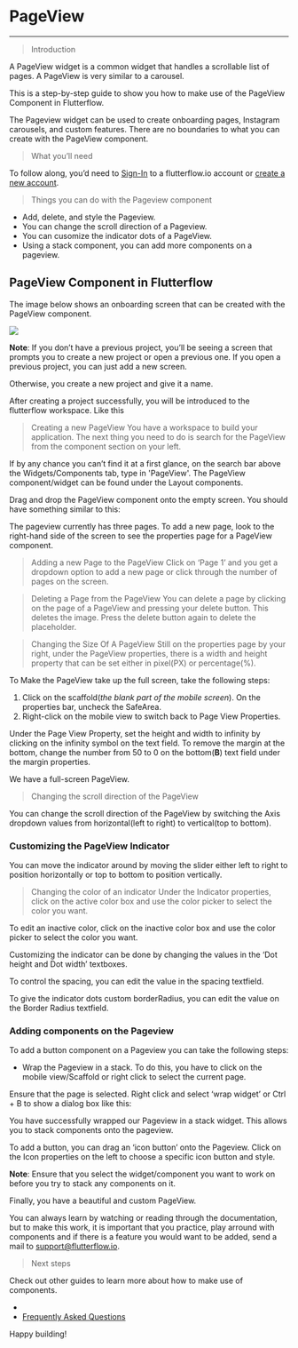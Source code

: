 # PageView
---

> Introduction

A PageView widget is a common widget that handles a scrollable list of pages. A PageView is very similar to a carousel. 

This is a step-by-step guide to show you how to make use of the PageView Component in Flutterflow.

The Pageview widget can be used to create onboarding pages, Instagram carousels, and custom features. There are no boundaries to what you can create with the PageView component.

>What you’ll need

To follow along, you’d need to [Sign-In](https://app.flutterflow.io/) to a flutterflow.io account or [create a new account](https://app.flutterflow.io/create-account).

>Things you can do with the Pageview component

* Add, delete, and style the Pageview.
* You can change the scroll direction of a Pageview.
* You can cusomize the indicator dots of a PageView.
* Using a stack component, you can add more components on a pageview.


## PageView Component in Flutterflow
The image below shows an onboarding screen that can be created with the PageView component.

![](https://flutterflow.io/images/home_Cropped2x_2.png)

<!-- Add an image showing a sample onboarding screen using the flutterflow onboarding -->

**Note**: If you don’t have a previous project, you’ll be seeing a screen that prompts you to create a new project or open a previous one. If you open a previous project, you can just add a new screen. 

Otherwise, you create a new project and give it a name.

<!-- Add an image showing a create new screen page-->

After creating a project successfully, you will be introduced to the flutterflow workspace. Like this

<!-- Image of the flutterflow workspace -->

> Creating a new PageView
You have a workspace to build your application. The next thing you need to do is search for the PageView from the component section on your left. 

If by any chance you can’t find it at a first glance, on the search bar above the Widgets/Components tab, type in 'PageView'. The PageView component/widget can be found under the Layout components.

Drag and drop the PageView component onto the empty screen. You should have something similar to this:

<!-- Images of a default pageview -->

The pageview currently has three pages. To add a new page, look to the right-hand side of the screen to see the properties page for a PageView component. 

<!-- screenshot of a Pageview property tab-->


> Adding a new Page to the PageView
Click on ‘Page 1’ and you get a dropdown option to add a new page or click through the number of pages on the screen. 

> Deleting a Page from the PageView
You can delete a page by clicking on the page of a PageView and pressing your delete button. This deletes the image. Press the delete button again to delete the placeholder.

>Changing the Size Of A PageView 
Still on the properties page by your right, under the PageView properties, there is a width and height property that can be set either in pixel(PX) or percentage(%). 

To Make the PageView take up the full screen, take the following steps:
 1. Click on the scaffold(*the blank part of the mobile screen*). On the properties bar, uncheck the SafeArea. 
2. Right-click on the mobile view to switch back to Page View Properties. 

Under the Page View Property, set the height and width to infinity by clicking on the infinity symbol on the text field.
To remove the margin at the bottom, change the number from 50 to 0 on the bottom(**B**) text field under the margin properties.

We have a full-screen PageView.

> Changing the scroll direction of the PageView

You can change the scroll direction of the PageView by switching the Axis dropdown values from horizontal(left to right) to vertical(top to bottom).

### Customizing the PageView Indicator 
You can move the indicator around by moving the slider either left to right to position horizontally or top to bottom to position vertically.

> Changing the color of an indicator
Under the Indicator properties, click on the active color box and use the color picker to select the color you want.

To edit an inactive color, click on the inactive color box and use the color picker to select the color you want. 

Customizing the indicator can be done by changing the values in the ‘Dot height and Dot width’ textboxes. 

To control the spacing, you can edit the value in the spacing textfield.

To give the indicator dots custom borderRadius, you can edit the value on the Border Radius textfield.


### Adding components on the Pageview 

To add a button component on a Pageview you can take the following steps:

* Wrap the Pageview in a stack. To do this, you have to click on the mobile view/Scaffold or right click to select the current page. 

Ensure that the page is selected. Right click and select ‘wrap widget’ or Ctrl + B to show a dialog box like this:

<!-- Image of the options and the dialog box to choose the stack component from -->

You have successfully wrapped our Pageview in a stack widget. This allows you to stack components onto the pageview.

To add a button, you can drag an ‘icon button’ onto the Pageview. Click on the Icon properties on the left to choose a specific icon button and style.

**Note**: Ensure that you select the widget/component you want to work on before you try to stack any components on it.



Finally, you have a beautiful and custom PageView. 

You can always learn by watching or reading through the documentation, but to make this work, it is important that you practice, play arround with components and if there is a feature you would want to be added, send a mail to support@flutterflow.io.

> Next steps

Check out other guides to learn more about how to make use of components.

* <!-- * [Scaffold](link to scaffold guide) -->
* [Frequently Asked Questions](faq/faq.md)

Happy building!
